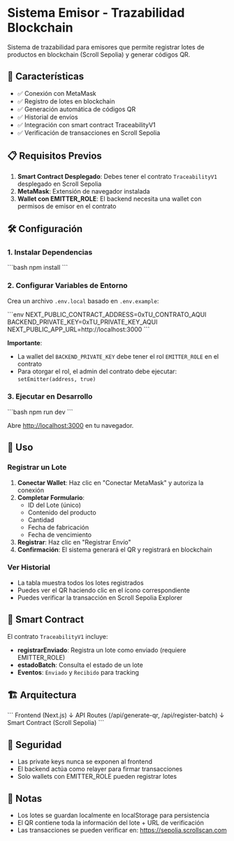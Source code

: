 # Sistema Emisor - Trazabilidad Blockchain

Sistema de trazabilidad para emisores que permite registrar lotes de productos en blockchain (Scroll Sepolia) y generar códigos QR.

## 🚀 Características

- ✅ Conexión con MetaMask
- ✅ Registro de lotes en blockchain
- ✅ Generación automática de códigos QR
- ✅ Historial de envíos
- ✅ Integración con smart contract TraceabilityV1
- ✅ Verificación de transacciones en Scroll Sepolia

## 📋 Requisitos Previos

1. **Smart Contract Desplegado**: Debes tener el contrato `TraceabilityV1` desplegado en Scroll Sepolia
2. **MetaMask**: Extensión de navegador instalada
3. **Wallet con EMITTER_ROLE**: El backend necesita una wallet con permisos de emisor en el contrato

## 🛠️ Configuración

### 1. Instalar Dependencias

\`\`\`bash
npm install
\`\`\`

### 2. Configurar Variables de Entorno

Crea un archivo `.env.local` basado en `.env.example`:

\`\`\`env
NEXT_PUBLIC_CONTRACT_ADDRESS=0xTU_CONTRATO_AQUI
BACKEND_PRIVATE_KEY=0xTU_PRIVATE_KEY_AQUI
NEXT_PUBLIC_APP_URL=http://localhost:3000
\`\`\`

**Importante**: 
- La wallet del `BACKEND_PRIVATE_KEY` debe tener el rol `EMITTER_ROLE` en el contrato
- Para otorgar el rol, el admin del contrato debe ejecutar: `setEmitter(address, true)`

### 3. Ejecutar en Desarrollo

\`\`\`bash
npm run dev
\`\`\`

Abre [http://localhost:3000](http://localhost:3000) en tu navegador.

## 📖 Uso

### Registrar un Lote

1. **Conectar Wallet**: Haz clic en "Conectar MetaMask" y autoriza la conexión
2. **Completar Formulario**: 
   - ID del Lote (único)
   - Contenido del producto
   - Cantidad
   - Fecha de fabricación
   - Fecha de vencimiento
3. **Registrar**: Haz clic en "Registrar Envío"
4. **Confirmación**: El sistema generará el QR y registrará en blockchain

### Ver Historial

- La tabla muestra todos los lotes registrados
- Puedes ver el QR haciendo clic en el ícono correspondiente
- Puedes verificar la transacción en Scroll Sepolia Explorer

## 🔗 Smart Contract

El contrato `TraceabilityV1` incluye:

- **registrarEnviado**: Registra un lote como enviado (requiere EMITTER_ROLE)
- **estadoBatch**: Consulta el estado de un lote
- **Eventos**: `Enviado` y `Recibido` para tracking

## 🏗️ Arquitectura

\`\`\`
Frontend (Next.js)
    ↓
API Routes (/api/generate-qr, /api/register-batch)
    ↓
Smart Contract (Scroll Sepolia)
\`\`\`

## 🔐 Seguridad

- Las private keys nunca se exponen al frontend
- El backend actúa como relayer para firmar transacciones
- Solo wallets con EMITTER_ROLE pueden registrar lotes

## 📝 Notas

- Los lotes se guardan localmente en localStorage para persistencia
- El QR contiene toda la información del lote + URL de verificación
- Las transacciones se pueden verificar en: https://sepolia.scrollscan.com
